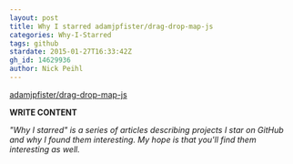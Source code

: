 ```yaml
---
layout: post
title: Why I starred adamjpfister/drag-drop-map-js
categories: Why-I-Starred
tags: github
stardate: 2015-01-27T16:33:42Z
gh_id: 14629936
author: Nick Peihl
---
```


[adamjpfister/drag-drop-map-js](https://github.com/adamjpfister/drag-drop-map-js)

**WRITE CONTENT**

*"Why I starred" is a series of articles describing projects I star on GitHub and why I found them interesting. My hope is that you'll find them interesting as well.*


